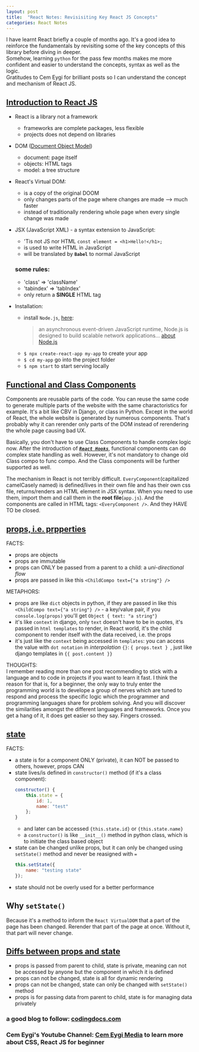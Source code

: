 ```yaml
---
layout: post
title:  "React Notes: Revisisiting Key React JS Concepts"
categories: React Notes
---
```


I have learnt React briefly a couple of months ago. It's a good idea to reinforce the fundamentals by revisiting some of the key concepts of this library before diving in deeper.  
Somehow, learning `python` for the pass few months makes me more confident and easier to understand the concepts, syntax as well as the logic.  
Gratitudes to Cem Eygi for brilliant posts so I can understand the concept and mechanism of React JS.

## [Introduction to React JS](https://www.codingdocs.com/introduction-to-react-js/)
* React is a library not a framework
    * frameworks are complete packages, less flexible
    * projects does not depend on libraries

* DOM ([Document Object Model](https://developer.mozilla.org/en-US/docs/Web/API/Document_Object_Model/Introduction))
    * document: page itself
    * objects: HTML tags
    * model: a tree structure

* React's Virtual DOM:
    * is a copy of the original DOOM
    * only changes parts of the page where changes are made --> much faster
    * instead of traditionally rendering whole page when every single change was made

* JSX (JavaScript XML) - a syntax extension to JavaScript:
    * 'Tis not JS nor HTML `const element = <h1>Hello!</h1>;`
    * is used to write HTML in JavaScript
    * will be translated by **`Babel`** to normal JavaScript

    ### some rules:
    * 'class' => 'className'
    * 'tabindex' => 'tabIndex'
    * only return a **SINGLE** HTML tag

* Installation:
    * install `Node.js`, [here](https://nodejs.org/en/): 
        >an asynchronous event-driven JavaScript runtime, Node.js is designed to build scalable network applications... [about Node.js](https://nodejs.org/en/about/)
    * `$ npx create-react-app my-app` to create your app
    * `$ cd my-app` go into the project folder
    * `$ npm start` to start serving locally

## [Functional and Class Components](https://www.codingdocs.com/react-js-understanding-functional-class-components/)
Components are reusable parts of the code. You can reuse the same code to generate multiple parts of the website with the same charactoristics for example. It's a bit like CBV in Django, or class in Python. Except in the world of React, the whole website is generated by numerous components. That's probably why it can rerender only parts of the DOM instead of rerendering the whole page causing bad UX.

Basically, you don't have to use Class Components to handle complex logic now. After the introduction of [***`React Hooks`***](https://reactjs.org/docs/hooks-overview.html), functional components can do complex state handling as well. However, it's not mandatory to change old Class compo to func compo. And the Class components will be further supported as well.

The mechanism in React is not terribly difficult. `EveryComponent`(capitalized camelCasely named) is defined/lives in their own file and has their own css file, returns/renders an HTML element in JSX syntax. When you need to use them, import them and call them in the **root file**(`app.js`). And the components are called in HTML tags: `<EveryComponent />`. And they HAVE TO be closed.

## [props, i.e. prpperties](https://www.codingdocs.com/what-is-props-and-how-to-use-it-in-react/)
FACTS:
* props are objects
* props are immutable
* props can ONLY be passed from a parent to a child: a _uni-directional flow_
* props are passed in like this `<ChildCompo text={"a string"} />`

METAPHORS:
* props are like `dict` objects in python, if they are passed in like this `<ChildCompo text={"a string"} />` - a key/value pair, if you `console.log(props)` you'll get `Object { text: "a string"}`
* it's like `context` in django, only `text` doesn't have to be in quotes, it's passed in `html templates` to render, in React world, it's the child component to render itself with the data received, i.e. the props
* it's just like the `context` being accessed in `templates`: you can access the value with `dot notation` in _interpolation_ `{}`: `{ props.text } `, just like django templates in `{{ post.content }}`

THOUGHTS:  
I remember reading more than one post recommending to stick with a language and to code in projects if you want to learn it fast. I think the reason for that is, for a beginner, the only way to truly enter the programming world is to develope a group of nerves which are tuned to respond and process the specific logic which the programmer and programming languages share for problem solving. And you will discover the similarities amongst the different languages and frameworks. Once you get a hang of it, it does get easier so they say. Fingers crossed.

## [state](https://www.codingdocs.com/react-js-understanding-state/)
FACTS:
* a state is for a component ONLY (private), it can NOT be passed to others, however, props CAN
* state lives/is defined in `constructor()` method (if it's a class component):
    ```js
    constructor() {
        this.state = {
            id: 1,
            name: "test"
        };
    }
    ```
    * and later can be accessed `{this.state.id}` or `{this.state.name}`
    * a `constructor()` is like `__init__()` method in python class, which is to initiate the class based object
* state can be changed unlike props, but it can only be changed using `setState()` method and never be reasigned with `=`
    ```js
    this.setState({
        name: "testing state"
    });
    ```
* state should not be overly used for a better performance


## Why `setState()`
Because it's a method to inform the `React VirtualDOM` that a part of the page has been changed. Rerender that part of the page at once. Without it, that part will never change.

## [Diffs between props and state](https://www.freecodecamp.org/news/react-js-for-beginners-props-state-explained/)
* props is passed from parent to child, state is private, meaning can not be accessed by anyone but the component in which it is defined
* props can not be changed, state is all for dynamic rendering
* props can not be changed, state can only be changed with `setState()` method
* props is for passing data from parent to child, state is for managing data privately 


### a good blog to follow: [codingdocs.com](https://www.codingdocs.com/)
### Cem Eygi's Youtube Channel: [Cem Eygi Media](https://www.youtube.com/channel/UC1EgYPCvKCXFn8HlpoJwY3Q?view_as=subscriber) to learn more about CSS, React JS for beginner